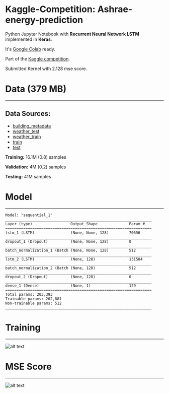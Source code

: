 # Kaggle-Competition: Ashrae-energy-prediction


Python Jupyter Notebook with **Recurrent Neural Network LSTM** implemented in **Keras**. 

It's [Google Colab] ready.

Part of the [Kaggle competition].

Submitted Kernel with 2.128 mse score.

# Data (379 MB)
****
## Data Sources: 
* [building_metadata]
* [weather_test] 
* [weather_train] 
* [train] 
 * [test]
 
**Training:** 16.1M (0.8) samples

**Validation:** 4M (0.2) samples

**Testing:** 41M samples


# Model
*****
```
Model: "sequential_1"
_________________________________________________________________
Layer (type)                 Output Shape              Param #   
=================================================================
lstm_1 (LSTM)                (None, None, 128)         70656     
_________________________________________________________________
dropout_1 (Dropout)          (None, None, 128)         0         
_________________________________________________________________
batch_normalization_1 (Batch (None, None, 128)         512       
_________________________________________________________________
lstm_2 (LSTM)                (None, 128)               131584    
_________________________________________________________________
batch_normalization_2 (Batch (None, 128)               512       
_________________________________________________________________
dropout_2 (Dropout)          (None, 128)               0         
_________________________________________________________________
dense_1 (Dense)              (None, 1)                 129       
=================================================================
Total params: 203,393
Trainable params: 202,881
Non-trainable params: 512
_________________________________________________________________
```



# Training
*****
![alt text](https://imgur.com/GeydLj4.png)

# MSE Score
****
![alt text](https://i.imgur.com/B6vPMGR.png)






[building_metadata]: <https://www.kaggle.com/c/ashrae-energy-prediction/download/oFn989xw1CkkukIrkW7y%2Fversions%2FL8dMWiDsow7DMdQzNLHL%2Ffiles%2Fbuilding_metadata.csv>
[weather_test]: <https://www.kaggle.com/c/ashrae-energy-prediction/download/oFn989xw1CkkukIrkW7y%2Fversions%2FL8dMWiDsow7DMdQzNLHL%2Ffiles%2Fweather_test.csv>
[weather_train]: <https://www.kaggle.com/c/ashrae-energy-prediction/download/oFn989xw1CkkukIrkW7y%2Fversions%2FL8dMWiDsow7DMdQzNLHL%2Ffiles%2Fweather_train.csv>
[train]:<https://www.kaggle.com/c/ashrae-energy-prediction/download/oFn989xw1CkkukIrkW7y%2Fversions%2FL8dMWiDsow7DMdQzNLHL%2Ffiles%2Ftrain.csv>
[test]:<https://www.kaggle.com/c/ashrae-energy-prediction/download/oFn989xw1CkkukIrkW7y%2Fversions%2FL8dMWiDsow7DMdQzNLHL%2Ffiles%2Ftest.csv>
[Google Colab]: <https://colab.research.google.com/>
[Kaggle competition]: <https://www.kaggle.com/c/ashrae-energy-prediction>
